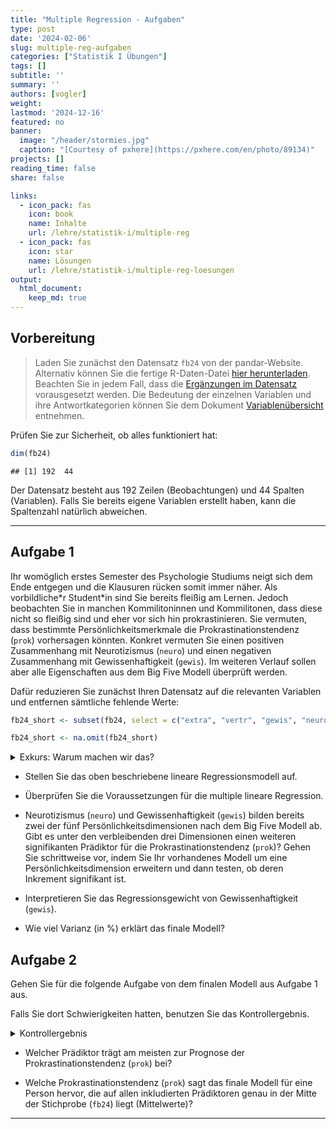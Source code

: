 ```yaml
---
title: "Multiple Regression - Aufgaben" 
type: post
date: '2024-02-06' 
slug: multiple-reg-aufgaben
categories: ["Statistik I Übungen"] 
tags: [] 
subtitle: ''
summary: '' 
authors: [vogler]
weight:
lastmod: '2024-12-16'
featured: no
banner:
  image: "/header/stormies.jpg"
  caption: "[Courtesy of pxhere](https://pxhere.com/en/photo/89134)"
projects: []
reading_time: false
share: false

links:
  - icon_pack: fas
    icon: book
    name: Inhalte
    url: /lehre/statistik-i/multiple-reg
  - icon_pack: fas
    icon: star
    name: Lösungen
    url: /lehre/statistik-i/multiple-reg-loesungen
output:
  html_document:
    keep_md: true
---
```




## Vorbereitung



> Laden Sie zunächst den Datensatz `fb24` von der pandar-Website. Alternativ können Sie die fertige R-Daten-Datei [<i class="fas fa-download"></i> hier herunterladen](/daten/fb24.rda). Beachten Sie in jedem Fall, dass die [Ergänzungen im Datensatz](/lehre/statistik-i/multiple-reg/#prep) vorausgesetzt werden. Die Bedeutung der einzelnen Variablen und ihre Antwortkategorien können Sie dem Dokument [Variablenübersicht](/lehre/statistik-i/variablen.pdf) entnehmen.

Prüfen Sie zur Sicherheit, ob alles funktioniert hat: 


```r
dim(fb24)
```

```
## [1] 192  44
```

Der Datensatz besteht aus 192 Zeilen (Beobachtungen) und 44 Spalten (Variablen). Falls Sie bereits eigene Variablen erstellt haben, kann die Spaltenzahl natürlich abweichen.


***

## Aufgabe 1

Ihr womöglich erstes Semester des Psychologie Studiums neigt sich dem Ende entgegen und die Klausuren rücken somit immer näher. Als vorbildliche\*r Student\*in sind Sie bereits fleißig am Lernen.
Jedoch beobachten Sie in manchen Kommilitoninnen und Kommilitonen, dass diese nicht so fleißig sind und eher vor sich hin prokrastinieren.
Sie vermuten, dass bestimmte Persönlichkeitsmerkmale die Prokrastinationstendenz (`prok`) vorhersagen könnten. Konkret vermuten Sie einen positiven Zusammenhang mit Neurotizismus (`neuro`) und einen negativen Zusammenhang mit Gewissenhaftigkeit (`gewis`). Im weiteren Verlauf sollen aber alle Eigenschaften aus dem Big Five Modell überprüft werden.

Dafür reduzieren Sie zunächst Ihren Datensatz auf die relevanten Variablen und entfernen sämtliche fehlende Werte:


```r
fb24_short <- subset(fb24, select = c("extra", "vertr", "gewis", "neuro", "offen", "prok"))

fb24_short <- na.omit(fb24_short)
```

<details>

<summary>Exkurs: Warum machen wir das?</summary>

Zum einen fällt es uns so leichter den Überblick über unsere Daten zu behalten.
Zum anderen ist uns bereits im Kapitel [Multiple Regression](/lehre/statistik-i/multiple-reg) eine Fehlermeldung bei der Verwendung des Befehls `anova()` in Kombination mit fehlenden Werten (`NA`) begegnet.
Da wir im Folgenden erneut mit den Big Five Variablen arbeiten, gehen wir dieser Fehlermeldung bereits im Vorhinein aus dem Weg.


```r
#Gibt es mindestens ein fehlenden Wert auf den 6 Variablen?
anyNA(fb24[, c("extra", "vertr", "gewis", "neuro", "offen", "prok")])
```

```
## [1] TRUE
```

```r
#Auf welcher Variable und wie viele NA's gibt es?
summary(fb24[, c("extra", "vertr", "gewis", "neuro", "offen", "prok")])
```

```
##      extra      
##  Min.   :1.000  
##  1st Qu.:2.500  
##  Median :3.500  
##  Mean   :3.277  
##  3rd Qu.:4.000  
##  Max.   :5.000  
##  NA's   :1      
##      vertr      
##  Min.   :1.000  
##  1st Qu.:3.000  
##  Median :3.500  
##  Mean   :3.484  
##  3rd Qu.:4.000  
##  Max.   :5.000  
##  NA's   :1      
##      gewis     
##  Min.   :1.50  
##  1st Qu.:3.00  
##  Median :3.50  
##  Mean   :3.49  
##  3rd Qu.:4.00  
##  Max.   :5.00  
##  NA's   :1     
##      neuro      
##  Min.   :1.000  
##  1st Qu.:3.000  
##  Median :3.500  
##  Mean   :3.408  
##  3rd Qu.:4.000  
##  Max.   :5.000  
##  NA's   :1      
##      offen      
##  Min.   :1.000  
##  1st Qu.:3.000  
##  Median :4.000  
##  Mean   :3.809  
##  3rd Qu.:4.500  
##  Max.   :5.000  
##  NA's   :1      
##       prok      
##  Min.   :2.100  
##  1st Qu.:2.500  
##  Median :2.700  
##  Mean   :2.685  
##  3rd Qu.:2.900  
##  Max.   :3.200  
##  NA's   :2
```

```r
#ein NA auf vertr
```

</details>

*   Stellen Sie das oben beschriebene lineare Regressionsmodell auf.

*   Überprüfen Sie die Voraussetzungen für die multiple lineare Regression.

*   Neurotizismus (`neuro`) und Gewissenhaftigkeit (`gewis`) bilden bereits zwei der fünf Persönlichkeitsdimensionen nach dem Big Five Modell ab. Gibt es unter den verbleibenden drei Dimensionen einen weiteren signifikanten Prädiktor für die Prokrastinationstendenz (`prok`)? Gehen Sie schrittweise vor, indem Sie Ihr vorhandenes Modell um eine Persönlichkeitsdimension erweitern und dann testen, ob deren Inkrement signifikant ist.

*   Interpretieren Sie das Regressionsgewicht von Gewissenhaftigkeit (`gewis`).

*   Wie viel Varianz (in %) erklärt das finale Modell?


## Aufgabe 2

Gehen Sie für die folgende Aufgabe von dem finalen Modell aus Aufgabe 1 aus.

Falls Sie dort Schwierigkeiten hatten, benutzen Sie das Kontrollergebnis.

<details>

<summary>Kontrollergebnis</summary>


```r
mod_final <- lm(prok ~ neuro + gewis + extra, data = fb24_short)
```

</details>

*   Welcher Prädiktor trägt am meisten zur Prognose der Prokrastinationstendenz (`prok`) bei?

*   Welche Prokrastinationstendenz (`prok`) sagt das finale Modell für eine Person hervor, die auf allen inkludierten Prädiktoren genau in der Mitte der Stichprobe (`fb24`) liegt (Mittelwerte)?


***



